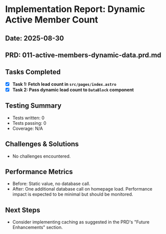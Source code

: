 # Implementation Report: Dynamic Active Member Count
## Date: 2025-08-30
## PRD: 011-active-members-dynamic-data.prd.md

## Tasks Completed
- [x] **Task 1: Fetch lead count in `src/pages/index.astro`**
- [x] **Task 2: Pass dynamic lead count to `DataBlock` component**

## Testing Summary
- Tests written: 0
- Tests passing: 0
- Coverage: N/A

## Challenges & Solutions
- No challenges encountered.

## Performance Metrics
- Before: Static value, no database call.
- After: One additional database call on homepage load. Performance impact is expected to be minimal but should be monitored.

## Next Steps
- Consider implementing caching as suggested in the PRD's "Future Enhancements" section.
